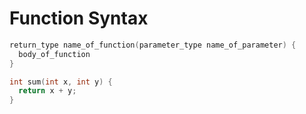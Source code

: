 Function Syntax
===============

```c
return_type name_of_function(parameter_type name_of_parameter) {
  body_of_function
}
```

```c
int sum(int x, int y) {
  return x + y;
}
```
